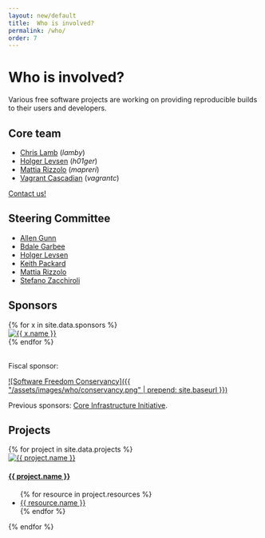 ```yaml
---
layout: new/default
title:  Who is involved?
permalink: /who/
order: 7
---
```


# Who is involved?

Various free software projects are working on providing reproducible builds to
their users and developers.

## Core team

* [Chris Lamb](https://chris-lamb.co.uk) (*lamby*)
* [Holger Levsen](http://layer-acht.org/thinking/) (*h01ger*)
* [Mattia Rizzolo](https://mapreri.org/) (*mapreri*)
* [Vagrant Cascadian](http://cascadia.debian.net/trenza/Journal/) (*vagrantc*)

[Contact us!](mailto:contact@reproducible-builds.org)

## Steering Committee

* [Allen Gunn](https://aspirationtech.org)
* [Bdale Garbee](http://gag.com/bdale/)
* [Holger Levsen](http://layer-acht.org/thinking/)
* [Keith Packard](https://keithp.com)
* [Mattia Rizzolo](https://mapreri.org/)
* [Stefano Zacchiroli](https://upsilon.cc/)

## Sponsors

<div class="row bg-light p-md-4 p-sm-2 pt-5 pb-5">
    {% for x in site.data.sponsors %}
    <div class="col-xs-12 col-sm-6 col-md-4 col-lg-4 mb-4">
        <div class="card text-center">
            <a href="{{ x.url }}" name="{{ x.name }}">
                <img class="p-5" src="{{ x.logo | prepend: "/assets/images/who/" | prepend: site.baseurl }}" alt="{{ x.name }}">
            </a>
        </div>
    </div>
    {% endfor %}
</div>

<br>

Fiscal sponsor:

[![Software Freedom Conservancy]({{ "/assets/images/who/conservancy.png" | prepend: site.baseurl }})](https://sfconservancy.org/)

Previous sponsors: [Core Infrastructure Initiative](https://www.coreinfrastructure.org/).

## Projects

<div class="projects row bg-light p-md-5 p-sm-3 pt-5 pb-5">
    {% for project in site.data.projects %}
    <div class="col-xl-4 col-sm-6 col-xs-12 mb-4">
        <div class="card" name="{{ project.name }}">
            <a href="{{ project.url }}" name="{{ project.name }}">
                <img class="card-img-top p-5" src="{{ project.logo | prepend: "/images/logos/" | prepend: site.baseurl }}" alt="{{ project.name }}">
            </a>
            <div class="card-body">
                <h4 class="card-title"><a href="{{ project.url }}">{{ project.name }}</a></h4>
            </div>
            <ul class="list-group list-group-flush">
                {% for resource in project.resources %}
                    <li class="list-group-item">
                        <a href="{{ resource.url }}">{{ resource.name }}</a>
                    </li>
                {% endfor %}
            </ul>
        </div>
    </div>
    {% endfor %}
</div>
